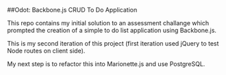 ##Odot: Backbone.js CRUD To Do Application

This repo contains my initial solution to an assessment challange which prompted the creation of a simple to do list application using Backbone.js.

This is my second iteration of this project (first iteration used jQuery to test Node routes on client side).

My next step is to refactor this into Marionette.js and use PostgreSQL.
